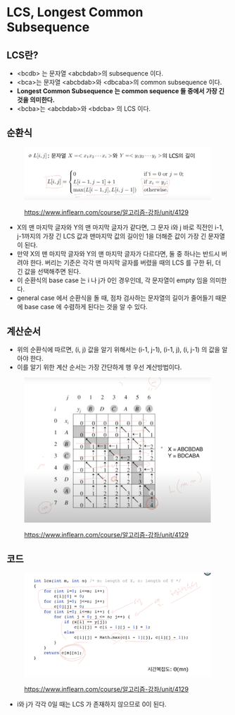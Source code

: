 # LCS, Longest Common Subsequence

##

## LCS란?

* \<bcdb> 는 문자열 \<abcbdab>의 subsequence 이다.&#x20;
* \<bca>는 문자열 \<abcbdab>와 \<dbcaba>의 common subsequence 이다. &#x20;
* **Longest Common Subsequence 는 common sequence 들 중에서 가장 긴 것을 의미한다.**&#x20;
* \<bcba>는 \<abcbdab>와 \<bdcba> 의 LCS 이다.&#x20;



## 순환식

<figure><img src="../../../.gitbook/assets/image (24) (1).png" alt=""><figcaption><p><a href="https://www.inflearn.com/course/%EC%95%8C%EA%B3%A0%EB%A6%AC%EC%A6%98-%EA%B0%95%EC%A2%8C/unit/4129">https://www.inflearn.com/course/알고리즘-강좌/unit/4129</a></p></figcaption></figure>

* X의 맨 마지막 글자와 Y의 맨 마지막 글자가 같다면, 그 문자 i와 j 바로 직전인 i-1, j-1까지의 가장 긴 LCS 값과 맨마지막 값의 길이인 1을 더해준 값이 가장 긴 문자열이 된다.&#x20;
* 만약 X의 맨 마지막 글자와 Y의 맨 마지막 글자가 다르다면, 둘 중 하나는 반드시 버려야 한다. 버리는 기준은 각각 맨 마지막 글자를 버렸을 때의 LCS 를 구한 뒤, 더 긴 값을 선택해주면 된다.&#x20;
* 이 순환식의 base case 는 i 나 j가 0인 경우인데, 각 문자열이 empty 임을 의미한다.&#x20;
* general case 에서 순환식을 돌 때, 점차 검사하는 문자열의 길이가 줄어들기 때문에 base case 에 수렴하게 된다는 것을 알 수 있다. &#x20;

## 계산순서

* 위의 순환식에 따르면, (i, j) 값을 알기 위해서는 (i-1, j-1), (i-1, j), (i, j-1) 의 값을 알아야 한다.&#x20;
* 이를 알기 위한 계산 순서는 가장 간단하게 행 우선 계산방법이다.&#x20;

<figure><img src="../../../.gitbook/assets/image (33) (2).png" alt=""><figcaption><p><a href="https://www.inflearn.com/course/%EC%95%8C%EA%B3%A0%EB%A6%AC%EC%A6%98-%EA%B0%95%EC%A2%8C/unit/4129">https://www.inflearn.com/course/알고리즘-강좌/unit/4129</a></p></figcaption></figure>

## 코드

<figure><img src="../../../.gitbook/assets/image (5) (1).png" alt=""><figcaption><p><a href="https://www.inflearn.com/course/%EC%95%8C%EA%B3%A0%EB%A6%AC%EC%A6%98-%EA%B0%95%EC%A2%8C/unit/4129">https://www.inflearn.com/course/알고리즘-강좌/unit/4129</a></p></figcaption></figure>

* i와 j가 각각 0일 때는 LCS 가 존재하지 않으므로 0이 된다.&#x20;

